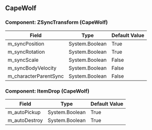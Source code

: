 ## CapeWolf

### Component: ZSyncTransform (CapeWolf)

|Field|Type|Default Value|
|-----|----|-------------|
|m_syncPosition|System.Boolean|True|
|m_syncRotation|System.Boolean|True|
|m_syncScale|System.Boolean|False|
|m_syncBodyVelocity|System.Boolean|False|
|m_characterParentSync|System.Boolean|False|

### Component: ItemDrop (CapeWolf)

|Field|Type|Default Value|
|-----|----|-------------|
|m_autoPickup|System.Boolean|True|
|m_autoDestroy|System.Boolean|True|

